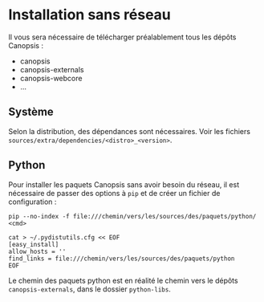 # Installation sans réseau

Il vous sera nécessaire de télécharger préalablement tous les dépôts Canopsis :

 * canopsis
 * canopsis-externals
 * canopsis-webcore
 * ... 

## Système

Selon la distribution, des dépendances sont nécessaires. Voir les fichiers `sources/extra/dependencies/<distro>_<version>`.

## Python

Pour installer les paquets Canopsis sans avoir besoin du réseau, il est nécessaire de passer des options à `pip` et de créer un fichier de configuration :

```
pip --no-index -f file:///chemin/vers/les/sources/des/paquets/python/ <cmd>
```

```
cat > ~/.pydistutils.cfg << EOF
[easy_install]
allow_hosts = ''
find_links = file:///chemin/vers/les/sources/des/paquets/python
EOF
```

Le chemin des paquets python est en réalité le chemin vers le dépôts `canopsis-externals`, dans le dossier `python-libs`.
